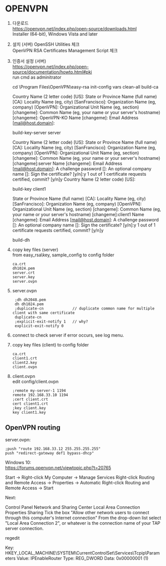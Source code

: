 # OPENVPN

1. 다운로드  
  https://openvpn.net/index.php/open-source/downloads.html  
  Installer (64-bit), Windows Vista and later
2. 설치 (서버)
  OpenSSH Utilities 체크  
  OpenVPN RSA Certificates Management Script 체크  
3. 인증서 설정 (서버)  
  https://openvpn.net/index.php/open-source/documentation/howto.html#pki  
  run cmd as adminitrator
  
      cd \Program Files\OpenVPN\easy-rsa
      init-config
      vars
      clean-all
      build-ca

      Country Name (2 letter code) [US]:
      State or Province Name (full name) [CA]:
      Locality Name (eg, city) [SanFrancisco]:
      Organization Name (eg, company) [OpenVPN]:
      Organizational Unit Name (eg, section) [changeme]:
      Common Name (eg, your name or your server's hostname) [changeme]: OpenVPN-KO
      Name [changeme]:
      Email Address [mail@host.domain]:
      
      build-key-server server

      Country Name (2 letter code) [US]:
      State or Province Name (full name) [CA]:
      Locality Name (eg, city) [SanFrancisco]:
      Organization Name (eg, company) [OpenVPN]:
      Organizational Unit Name (eg, section) [changeme]:
      Common Name (eg, your name or your server's hostname) [changeme]:server
      Name [changeme]:
      Email Address [mail@host.domain]:
      A challenge password []:
      An optional company name []:
      Sign the certificate? [y/n]:y
      1 out of 1 certificate requests certified, commit? [y/n]y
      Country Name (2 letter code) [US]:

      build-key client1    
      
      State or Province Name (full name) [CA]:
      Locality Name (eg, city) [SanFrancisco]:
      Organization Name (eg, company) [OpenVPN]:
      Organizational Unit Name (eg, section) [changeme]:
      Common Name (eg, your name or your server's hostname) [changeme]:client1
      Name [changeme]:
      Email Address [mail@host.domain]:
      A challenge password []:
      An optional company name []:
      Sign the certificate? [y/n]:y
      1 out of 1 certificate requests certified, commit? [y/n]y
      
      build-dh

4. copy key files  (server)  
   from easy_rsa\key, sample_config to config folder

       ca.crt
       dh1024.pem
       server.crt
       server.key
       server.ovpn    

5. server.ovpn

        ;dh dh2048.pem
        dh dh1024.pem
        ;duplicate-cn             // duplicate common name for multiple client with same certificate
        duplicate-cn
        ;explicit-exit-notify 1   // why?
        explicit-exit-notify 0

6. connect to check server
  if error occurs, see log menu.
7. copy key files (client)  to config folder

       ca.crt
       client1.crt
       client2.key
       client.ovpn

8. client.ovpn  
  edit config/client.ovpn
  
       ;remote my-server-1 1194
       remote 192.168.33.10 1194
       ;cert client.crt
       cert client1.crt
       ;key client.key
       key client1.key

## OpenVPN routing

server.ovpn:

    ;push "route 192.168.33.12 255.255.255.255"
    push "redirect-gateway def1 bypass-dhcp" 

Windows 10:  
https://forums.openvpn.net/viewtopic.php?t=20765  

Start -> Right-click My Computer -> Manage
Services
Right-click Routing and Remote Access -> Properties -> Automatic
Right-click Routing and Remote Access -> Start

Next:

Control Panel
Network and Sharing Center
Local Area Connection
Properties
Sharing
Tick the box "Allow other network users to connect through this computer's Internet connection"
From the drop-down list select "Local Area Connection 2", or whatever is the connection name of your TAP server connection.

regedit

Key: HKEY_LOCAL_MACHINE\SYSTEM\CurrentControlSet\Services\Tcpip\Parameters
Value: IPEnableRouter
Type: REG_DWORD
Data: 0x00000001 (1)


